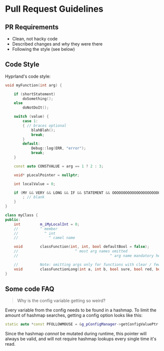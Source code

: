 # Pull Request Guidelines

## PR Requirements

- Clean, not hacky code
- Described changes and _why_ they were there
- Following the style (see below)

## Code Style

Hyprland's code style:

```cpp
void myFunction(int arg) {

    if (shortStatement)
        doSomething();
    else
        doNotDoIt();

    switch (value) {
        case 1:
        { // braces optional
            blahBlah();
            break;
        }
        default:
            Debug::log(ERR, "error");
            break;
    }

    const auto CONSTVALUE = arg == 1 ? 2 : 3;

    void* pLocalPointer = nullptr;

    int localValue = 0;

    if (MY && VERY && LONG && IF && STATEMENT && OOOOOOOOOOOOOOOOOOOOOOOOOOOOOOOOOOOOOOOOOOOOOOOOOOOOOOOOOOOOO && SUPERLONG && STATEMENT) {
        ; // blank
    }
}

class myClass {
public:
    int         m_iMyLocalInt = 0;
    //          ^ member
    //            ^ int
    //              ^ camel name

    void        classFunction(int, int, bool defaultBool = false);
    //                          ^ most arg names omitted
    //                                          ^ arg name mandatory here because C++

    //          Note: omitting args only for functions with clear / few args. For long functions:
    void        classFunctionLong(int a, int b, bool sure, bool red, bool enabled, void* item, const CColor& color = {0});
}
```

## Some code FAQ

> Why is the config variable getting so weird?

Every variable from the config needs to be found in a hashmap. To limit the amount of hashmap searches, getting a config option looks like this:

```cpp
static auto *const PFOLLOWMOUSE = &g_pConfigManager->getConfigValuePtr("input:follow_mouse")->intValue;
```

Since the hashmap _cannot_ be mutated during runtime, this pointer will always be valid, and will not require hashmap lookups every single time it's read.
